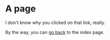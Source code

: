 A page
======

I don't know why you clicked on that link, really.

By the way, you can [go back](index.html) to the index page.
